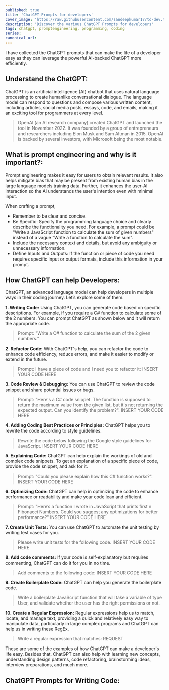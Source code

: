 ```yaml
---
published: true
title: 'ChatGPT Prompts for developers'
cover_image: 'https://raw.githubusercontent.com/sandeepkumar17/td-dev.to/di-collection-posts/assets/blog-cover/open-ai-chat-gpt.jpg'
description: 'Discover the various ChatGPT Prompts for developers'
tags: chatgpt, promptengineering, programming, coding
series:
canonical_url:
---
```


I have collected the ChatGPT prompts that can make the life of a developer easy as they can leverage the powerful AI-backed ChatGPT more efficiently.

## Understand the ChatGPT:
ChatGPT is an artificial intelligence (AI) chatbot that uses natural language processing to create humanlike conversational dialogue. The language model can respond to questions and compose various written content, including articles, social media posts, essays, code, and emails, making it an exciting tool for programmers at every level.

> OpenAI (an AI research company) created ChatGPT and launched the tool in November 2022. It was founded by a group of entrepreneurs and researchers including Elon Musk and Sam Altman in 2015. OpenAI is backed by several investors, with Microsoft being the most notable.

## What is prompt engineering and why is it important?:
Prompt engineering makes it easy for users to obtain relevant results. It also helps mitigate bias that may be present from existing human bias in the large language models training data. Further, it enhances the user-AI interaction so the AI understands the user's intention even with minimal input.

When crafting a prompt,
* Remember to be clear and concise.
* Be Specific: Specify the programming language choice and clearly describe the functionality you need. For example, a prompt could be "Write a JavaScript function to calculate the sum of given numbers" instead of a vague “Write a function to calculate the sum".
* Include the necessary context and details, but avoid any ambiguity or unnecessary information.
* Define Inputs and Outputs: If the function or piece of code you need requires specific input or output formats, include this information in your prompt.

## How ChatGPT can help Developers:
ChatGPT, an advanced language model can help developers in multiple ways in their coding journey. Let’s explore some of them.

**1. Writing Code:** Using ChatGPT, you can generate code based on specific descriptions. For example, if you require a C# function to calculate some of the 2 numbers. You can prompt ChatGPT as shown below and it will return the appropriate code.

> Prompt: "Write a C# function to calculate the sum of the 2 given numbers."

**2. Refactor Code:** With ChatGPT's help, you can refactor the code to enhance code efficiency, reduce errors, and make it easier to modify or extend in the future. 

> Prompt: I have a piece of code and I need you to refactor it:
> INSERT YOUR CODE HERE

**3. Code Review & Debugging:** You can use ChatGPT to review the code snippet and share potential issues or bugs.

> Prompt: "Here's a C# code snippet. The function is supposed to return the maximum value from the given list, but it's not returning the expected output. Can you identify the problem?".
> INSERT YOUR CODE HERE

**4. Adding Coding Best Practices or Principles:** ChatGPT helps you to rewrite the code according to style guidelines.

> Rewrite the code below following the Google style guidelines for JavaScript.
> INSERT YOUR CODE HERE

**5. Explaining Code:** ChatGPT can help explain the workings of old and complex code snippets. To get an explanation of a specific piece of code, provide the code snippet, and ask for it.

> Prompt: "Could you please explain how this C# function works?".
> INSERT YOUR CODE HERE

**6. Optimizing Code:** ChatGPT can help in optimizing the code to enhance performance or readability and make your code lean and efficient.

> Prompt: "Here’s a function I wrote in JavaScript that prints first n Fibonacci Numbers. Could you suggest any optimizations for better performance?"
> INSERT YOUR CODE HERE

**7. Create Unit Tests:** You can use ChatGPT to automate the unit testing by writing test cases for you.

> Please write unit tests for the following code.
> INSERT YOUR CODE HERE

**8. Add code comments:** If your code is self-explanatory but requires commenting, ChatGPT can do it for you in no time.

> Add comments to the following code:
> INSERT YOUR CODE HERE

**9. Create Boilerplate Code:** ChatGPT can help you generate the boilerplate code.

> Write a boilerplate JavaScript function that will take a variable of type User, and validate whether the user has the right permissions or not.

**10. Create a Regular Expression:** Regular expressions help us to match, locate, and manage text, providing a quick and relatively easy way to manipulate data, particularly in large complex programs and ChatGPT can help us in writing these RegEx.

> Write a regular expression that matches:
> REQUEST

These are some of the examples of how ChatGPT can make a developer's life easy. Besides that, ChatGPT can also help with learning new concepts, understanding design patterns, code refactoring, brainstorming ideas, interview preparations, and much more.

## ChatGPT Prompts for Writing Code:


